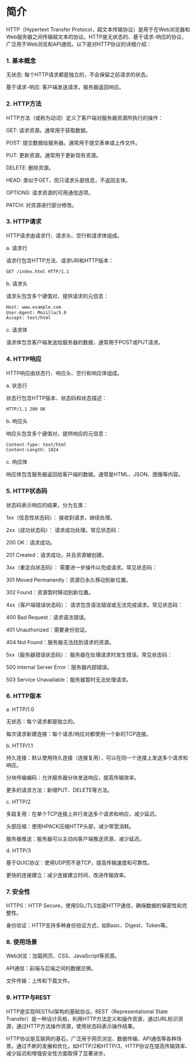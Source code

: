 # 简介

HTTP（Hypertext Transfer Protocol，超文本传输协议）是用于在Web浏览器和Web服务器之间传输超文本的协议。HTTP是无状态的、基于请求-响应的协议，广泛用于Web浏览和API通信。以下是对HTTP协议的详细介绍：

### 1. 基本概念

无状态: 每个HTTP请求都是独立的，不会保留之前请求的状态。

基于请求-响应: 客户端发送请求，服务器返回响应。

### 2. HTTP方法

HTTP方法（或称为动词）定义了客户端对服务器资源所执行的操作：

GET: 请求资源。通常用于获取数据。

POST: 提交数据给服务器。通常用于提交表单或上传文件。

PUT: 更新资源。通常用于更新现有资源。

DELETE: 删除资源。

HEAD: 类似于GET，但只请求头部信息，不返回主体。

OPTIONS: 请求资源的可用通信选项。

PATCH: 对资源进行部分修改。

### 3. HTTP请求

HTTP请求由请求行、请求头、空行和请求体组成。

a. 请求行

请求行包含HTTP方法、请求URI和HTTP版本：

```txt
GET /index.html HTTP/1.1
```

b. 请求头

请求头包含多个键值对，提供请求的元信息：

```txt
Host: www.example.com
User-Agent: Mozilla/5.0
Accept: text/html
```

c. 请求体

请求体包含客户端发送给服务器的数据，通常用于POST或PUT请求。

### 4. HTTP响应

HTTP响应由状态行、响应头、空行和响应体组成。

a. 状态行

状态行包含HTTP版本、状态码和状态描述：

```txt
HTTP/1.1 200 OK
```

b. 响应头

响应头包含多个键值对，提供响应的元信息：

```txt
Content-Type: text/html
Content-Length: 1024
```

c. 响应体

响应体包含服务器返回给客户端的数据，通常是HTML、JSON、图像等内容。

### 5. HTTP状态码

状态码表示响应的结果，分为五类：

1xx（信息性状态码）： 接收到请求，继续处理。

2xx（成功状态码）： 请求成功处理。常见状态码：

200 OK：请求成功。

201 Created：请求成功，并且资源被创建。

3xx（重定向状态码）： 需要进一步操作以完成请求。常见状态码：

301 Moved Permanently：资源已永久移动到新位置。

302 Found：资源暂时移动到新位置。

4xx（客户端错误状态码）： 请求包含语法错误或无法完成请求。常见状态码：

400 Bad Request：请求语法错误。

401 Unauthorized：需要身份验证。

404 Not Found：服务器无法找到请求的资源。

5xx（服务器错误状态码）： 服务器在处理请求时发生错误。常见状态码：

500 Internal Server Error：服务器内部错误。

503 Service Unavailable：服务器暂时无法处理请求。

### 6. HTTP版本

a. HTTP/1.0

无状态：每个请求都是独立的。

每次请求新建连接：每个请求/响应对都使用一个新的TCP连接。

b. HTTP/1.1

持久连接：默认使用持久连接（连接复用），可以在同一个连接上发送多个请求和响应。

分块传输编码：允许服务器分块发送响应，提高传输效率。

更多的请求方法：新增PUT、DELETE等方法。

c. HTTP/2

多路复用：在单个TCP连接上并行发送多个请求和响应，减少延迟。

头部压缩：使用HPACK压缩HTTP头部，减少带宽消耗。

服务器推送：服务器可以主动向客户端推送资源，减少延迟。

d. HTTP/3

基于QUIC协议：使用UDP而不是TCP，提高传输速度和可靠性。

更快的连接建立：减少连接建立时间，改进传输效率。

### 7. 安全性

HTTPS：HTTP Secure，使用SSL/TLS加密HTTP通信，确保数据的保密性和完整性。

身份验证：HTTP支持多种身份验证方式，如Basic、Digest、Token等。

### 8. 使用场景

Web浏览：加载网页、CSS、JavaScript等资源。

API通信：前端与后端之间的数据交换。

文件传输：上传和下载文件。

### 9. HTTP与REST

HTTP是实现RESTful架构的基础协议。REST（Representational State Transfer）是一种设计风格，利用HTTP方法定义和操作资源，通过URL标识资源，通过HTTP方法操作资源，使用状态码表示操作结果。

HTTP协议是互联网的基石，广泛用于网页浏览、数据传输、API通信等各种场景。通过不断的发展和优化，如HTTP/2和HTTP/3，HTTP协议在提高传输效率、减少延迟和增强安全性方面取得了显著进步。
